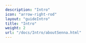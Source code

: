 ```yaml
---
description: "Intro"
icon: "arrow-right-rod"
layout: "guideIntro"
title: "Intro"
weight: 2
url: "/docs/Intro/aboutSenna.html"
---
```

